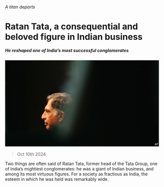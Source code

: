 ###### A titan departs

# Ratan Tata, a consequential and beloved figure in Indian business 

##### He reshaped one of India’s most successful conglomerates 

![image](images/20241012_WBP005.jpg) 

> Oct 10th 2024 

Two things are often said of Ratan Tata, former head of the Tata Group, one of India’s mightiest conglomerates: he was a giant of Indian business, and among its most virtuous figures. For a society as fractious as India, the esteem in which he was held was remarkably wide.

